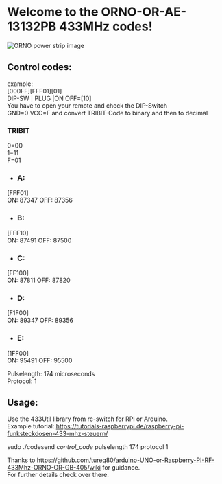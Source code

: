 # Welcome to the ORNO-OR-AE-13132PB 433MHz codes!

![ORNO power strip image](https://www.orno.pl//files.orno.pl/ean_foto/ORAE13132_5902560328660/ORAE13132_5902560328660_2D_0003_small.png)

## Control codes:
example: <br>
[000FF][FFF01][01] <br>
DIP-SW | PLUG |ON OFF=[10]<br>
You have to open your remote and check the DIP-Switch <br> GND=0 VCC=F
and convert TRIBIT-Code to binary and then to decimal
### TRIBIT
0=00<br>
1=11<br>
F=01

* ### A: 
[FFF01]<br>
ON: 87347
OFF: 87356
* ### B: 
[FFF10]<br>
ON: 87491
OFF: 87500
* ### C: 
[FF100]<br>
ON: 87811
OFF: 87820
* ### D:
[F1F00]<br>
ON: 89347
OFF: 89356
* ### E: 
[1FF00]<br>
ON: 95491
OFF: 95500

Pulselength: 174 microseconds <br>
Protocol: 1

## Usage: 
Use the 433Util library from rc-switch for RPi or Arduino.<br>
Example tutorial: https://tutorials-raspberrypi.de/raspberry-pi-funksteckdosen-433-mhz-steuern/

sudo ./codesend *control_code* pulselength 174 protocol 1

Thanks to https://github.com/tureq80/arduino-UNO-or-Raspberry-PI-RF-433Mhz-ORNO-OR-GB-405/wiki for guidance. <br>
For further details check over there.
